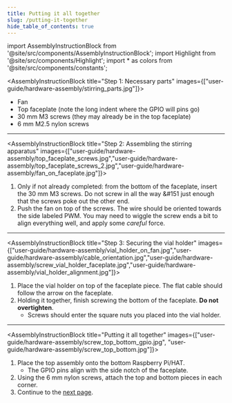 ```yaml
---
title: Putting it all together
slug: /putting-it-together
hide_table_of_contents: true
---
```


import AssemblyInstructionBlock from '@site/src/components/AssemblyInstructionBlock';
import Highlight from '@site/src/components/Highlight';
import * as colors from '@site/src/components/constants';

<AssemblyInstructionBlock title="Step 1: Necessary parts" images={["user-guide/hardware-assembly/stirring_parts.jpg"]}>

*	<Highlight color={colors.blue}>Fan</Highlight>
*	<Highlight color={colors.red}>Top faceplate</Highlight> (note the long indent where the GPIO will pins go)
*	<Highlight color={colors.green}>30 mm M3 screws</Highlight> (they may already be in the top faceplate)
*	<Highlight color={colors.orange}>6 mm M2.5 nylon screws</Highlight>

</AssemblyInstructionBlock>

-----

<AssemblyInstructionBlock title="Step 2: Assembling the stirring apparatus" images={["user-guide/hardware-assembly/top_faceplate_screws.jpg","user-guide/hardware-assembly/top_faceplate_screws_2.jpg","user-guide/hardware-assembly/fan_on_faceplate.jpg"]}>

1.	Only if not already completed: from the bottom of the faceplate, insert the 30 mm M3 screws. Do not screw in all the way &#151 just enough that the <Highlight color={colors.orange}>screws poke out</Highlight> the other end.
2.	Push the fan on top of the screws. The wire should be oriented towards the side labeled <Highlight color={colors.teal}>PWM</Highlight>. You may need to wiggle the screw ends a bit to align everything well, and apply some *careful* force.
</AssemblyInstructionBlock>

-----

<AssemblyInstructionBlock title="Step 3: Securing the vial holder" images={["user-guide/hardware-assembly/vial_holder_on_fan.jpg","user-guide/hardware-assembly/cable_orientation.jpg","user-guide/hardware-assembly/screw_vial_holder_faceplate.jpg","user-guide/hardware-assembly/vial_holder_alignment.jpg"]}>

1.	Place the vial holder on top of the faceplate piece. The flat cable should follow the <Highlight color={colors.red}>arrow on the faceplate</Highlight>.
2.	Holding it together, finish screwing the bottom of the faceplate. **Do not overtighten**.
	*	Screws should enter the square nuts you placed into the vial holder.

</AssemblyInstructionBlock>

-----

<AssemblyInstructionBlock title="Putting it all together" images={["user-guide/hardware-assembly/screw_top_bottom_gpio.jpg", "user-guide/hardware-assembly/screw_top_bottom.jpg"]}>

1.	Place the top assembly onto the bottom Raspberry Pi/HAT. 
	*	The <Highlight color={colors.blue}>GPIO pins</Highlight> align with the side notch of the faceplate.
2.	Using the <Highlight color={colors.orange}>6 mm nylon screws</Highlight>, attach the top and bottom pieces in each corner.
3.	Continue to the [next page](/user-guide/optics-assembly).


</AssemblyInstructionBlock>